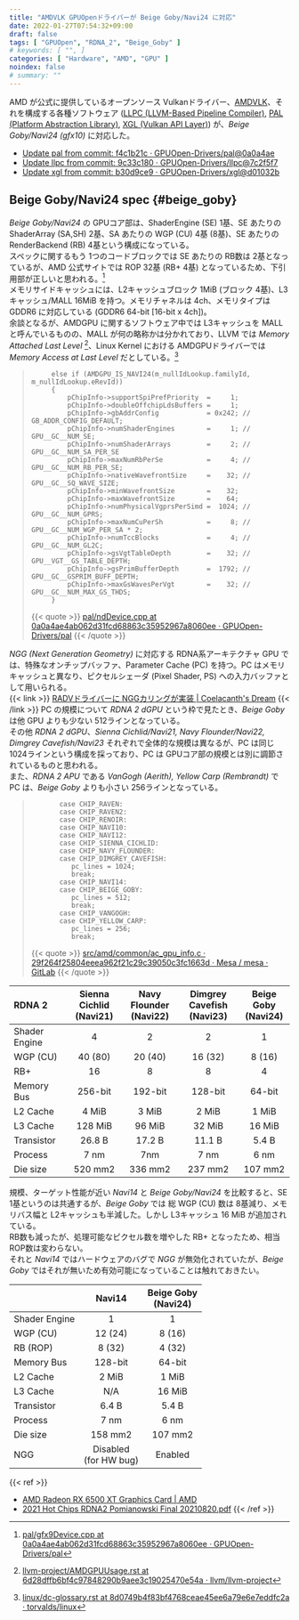 ```yaml
---
title: "AMDVLK GPUOpenドライバーが Beige Goby/Navi24 に対応"
date: 2022-01-27T07:54:32+09:00
draft: false
tags: [ "GPUOpen", "RDNA_2", "Beige_Goby" ]
# keywords: [ "", ]
categories: [ "Hardware", "AMD", "GPU" ]
noindex: false
# summary: ""
---
```


AMD が公式に提供しているオープンソース Vulkanドライバー、[AMDVLK](https://github.com/GPUOpen-Drivers/AMDVLK)、それを構成する各種ソフトウェア ([LLPC (LLVM-Based Pipeline Compiler)](https://github.com/GPUOpen-Drivers/llpc), [PAL (Platform Abstraction Library)](https://github.com/GPUOpen-Drivers/pal), [XGL (Vulkan API Layer)](https://github.com/GPUOpen-Drivers/xgl)) が、*Beige Goby/Navi24 (gfx10)* に対応した。  

 * [Update pal from commit: f4c1b21c · GPUOpen-Drivers/pal@0a0a4ae](https://github.com/GPUOpen-Drivers/pal/commit/0a0a4ae4ab062d31fcd68863c35952967a8060ee)
 * [Update llpc from commit: 9c33c180 · GPUOpen-Drivers/llpc@7c2f5f7](https://github.com/GPUOpen-Drivers/llpc/commit/7c2f5f7e28f62f82524baa6234d967eeef9e77a9)
 * [Update xgl from commit: b30d9ce9 · GPUOpen-Drivers/xgl@d01032b](https://github.com/GPUOpen-Drivers/xgl/commit/d01032b9f8f7f3b7ce54a3078e9aae149386b716)

## Beige Goby/Navi24 spec {#beige_goby}
*Beige Goby/Navi24* の GPUコア部は、ShaderEngine (SE) 1基、SE あたりの ShaderArray (SA,SH) 2基、SA あたりの WGP (CU) 4基 (8基)、SE あたりの RenderBackend (RB) 4基という構成になっている。  
スペックに関するもう 1つのコードブロックでは SE あたりの RB数は 2基となっているが、AMD 公式サイトでは ROP 32基 (RB+ 4基) となっているため、下引用部が正しいと思われる。[^wrong-spec-?]  
メモリサイドキャッシュには、L2キャッシュブロック 1MiB (ブロック 4基)、L3キャッシュ/MALL 16MiB を持つ。メモリチャネルは 4ch、メモリタイプは GDDR6 に対応している (GDDR6 64-bit [16-bit x 4ch])。  
余談となるが、AMDGPU に関するソフトウェア中では L3キャッシュを MALL と呼んでいるものの、MALL が何の略称かは分かれており、LLVM では *Memory Attached Last Level* [^llvm-mall]、Linux Kernel における AMDGPUドライバーでは *Memory Access at Last Level* だとしている。[^amdgpu-mall]  

[^llvm-mall]: [llvm-project/AMDGPUUsage.rst at 6d28dffb6bf4c97848290b9aee3c19025470e54a · llvm/llvm-project](https://github.com/llvm/llvm-project/blob/6d28dffb6bf4c97848290b9aee3c19025470e54a/llvm/docs/AMDGPUUsage.rst#memory-model-gfx10)
[^amdgpu-mall]: [linux/dc-glossary.rst at 8d0749b4f83bf4768ceae45ee6a79e6e7eddfc2a · torvalds/linux](https://github.com/torvalds/linux/blob/8d0749b4f83bf4768ceae45ee6a79e6e7eddfc2a/Documentation/gpu/amdgpu/display/dc-glossary.rst)
[^wrong-spec-?]: [pal/gfx9Device.cpp at 0a0a4ae4ab062d31fcd68863c35952967a8060ee · GPUOpen-Drivers/pal](https://github.com/GPUOpen-Drivers/pal/blob/0a0a4ae4ab062d31fcd68863c35952967a8060ee/src/core/hw/gfxip/gfx9/gfx9Device.cpp#L5097-L5115)

 > 		    else if (AMDGPU_IS_NAVI24(m_nullIdLookup.familyId, m_nullIdLookup.eRevId))
 > 		    {
 > 		        pChipInfo->supportSpiPrefPriority  =     1;
 > 		        pChipInfo->doubleOffchipLdsBuffers =     1;
 > 		        pChipInfo->gbAddrConfig            = 0x242; // GB_ADDR_CONFIG_DEFAULT;
 > 		        pChipInfo->numShaderEngines        =     1; // GPU__GC__NUM_SE;
 > 		        pChipInfo->numShaderArrays         =     2; // GPU__GC__NUM_SA_PER_SE
 > 		        pChipInfo->maxNumRbPerSe           =     4; // GPU__GC__NUM_RB_PER_SE;
 > 		        pChipInfo->nativeWavefrontSize     =    32; // GPU__GC__SQ_WAVE_SIZE;
 > 		        pChipInfo->minWavefrontSize        =    32;
 > 		        pChipInfo->maxWavefrontSize        =    64;
 > 		        pChipInfo->numPhysicalVgprsPerSimd =  1024; // GPU__GC__NUM_GPRS;
 > 		        pChipInfo->maxNumCuPerSh           =     8; // GPU__GC__NUM_WGP_PER_SA * 2;
 > 		        pChipInfo->numTccBlocks            =     4; // GPU__GC__NUM_GL2C;
 > 		        pChipInfo->gsVgtTableDepth         =    32; // GPU__VGT__GS_TABLE_DEPTH;
 > 		        pChipInfo->gsPrimBufferDepth       =  1792; // GPU__GC__GSPRIM_BUFF_DEPTH;
 > 		        pChipInfo->maxGsWavesPerVgt        =    32; // GPU__GC__NUM_MAX_GS_THDS;
 > 		    }
 >
 > {{< quote >}} [pal/ndDevice.cpp at 0a0a4ae4ab062d31fcd68863c35952967a8060ee · GPUOpen-Drivers/pal](https://github.com/GPUOpen-Drivers/pal/blob/0a0a4ae4ab062d31fcd68863c35952967a8060ee/src/core/os/nullDevice/ndDevice.cpp#L1050-L1067) {{< /quote >}}

*NGG (Next Generation Geometry)* に対応する RDNA系アーキテクチャ GPU では、特殊なオンチップバッファ、Parameter Cache (PC) を持つ。PC はメモリキャッシュと異なり、ピクセルシェーダ (Pixel Shader, PS) への入力バッファとして用いられる。  
{{< link >}} [RADVドライバーに NGGカリングが実装 | Coelacanth's Dream](/posts/2021/07/26/radv-nggc/#pc) {{< /link >}}
PC の規模について *RDNA 2 dGPU* という枠で見たとき、*Beige Goby* は他 GPU よりも少ない 512ラインとなっている。  
その他 *RDNA 2 dGPU*、*Sienna Cichlid/Navi21, Navy Flounder/Navi22, Dimgrey Cavefish/Navi23* それぞれで全体的な規模は異なるが、PC は同じ 1024ラインという構成を採っており、PC は GPUコア部の規模とは別に調節されているものと思われる。  
また、*RDNA 2 APU* である *VanGogh (Aerith), Yellow Carp (Rembrandt)* で PC は、*Beige Goby* よりも小さい 256ラインとなっている。  

 > 		      case CHIP_RAVEN:
 > 		      case CHIP_RAVEN2:
 > 		      case CHIP_RENOIR:
 > 		      case CHIP_NAVI10:
 > 		      case CHIP_NAVI12:
 > 		      case CHIP_SIENNA_CICHLID:
 > 		      case CHIP_NAVY_FLOUNDER:
 > 		      case CHIP_DIMGREY_CAVEFISH:
 > 		         pc_lines = 1024;
 > 		         break;
 > 		      case CHIP_NAVI14:
 > 		      case CHIP_BEIGE_GOBY:
 > 		         pc_lines = 512;
 > 		         break;
 > 		      case CHIP_VANGOGH:
 > 		      case CHIP_YELLOW_CARP:
 > 		         pc_lines = 256;
 > 		         break;
 >
 > {{< quote >}} [src/amd/common/ac_gpu_info.c · 29f264f25804eeea962f21c29c39050c3fc1663d · Mesa / mesa · GitLab](https://gitlab.freedesktop.org/mesa/mesa/-/blob/29f264f25804eeea962f21c29c39050c3fc1663d/src/amd/common/ac_gpu_info.c#L1022-1039) {{< /quote >}}

| RDNA 2 | Sienna Cichlid<br>(Navi21) | Navy Flounder<br>(Navi22) | Dimgrey Cavefish<br>(Navi23) | Beige Goby<br>(Navi24) |
| :-- | :--: | :--: | :--: | :--: |
| Shader Engine | 4 | 2 | 2 | 1 |
| WGP (CU) | 40 (80) | 20 (40) | 16 (32) | 8 (16) |
| RB+ | 16 | 8 | 8 | 4 |
| Memory Bus | 256-bit | 192-bit | 128-bit | 64-bit |
| L2 Cache | 4 MiB | 3 MiB | 2 MiB | 1 MiB |
| L3 Cache | 128 MiB | 96 MiB | 32 MiB | 16 MiB |
| Transistor | 26.8 B | 17.2 B | 11.1 B | 5.4 B |
| Process | 7 nm | 7nm | 7 nm | 6 nm |
| Die size | 520 mm2 | 336 mm2 | 237 mm2 | 107 mm2 |

規模、ターゲット性能が近い *Navi14* と *Beige Goby/Navi24* を比較すると、SE 1基というのは共通するが、*Beige Goby* では 総 WGP (CU) 数は 8基減り、メモリバス幅と L2キャッシュも半減した。しかし L3キャッシュ 16 MiB が追加されている。  
RB数も減ったが、処理可能なピクセル数を増やした RB+ となったため、相当 ROP数は変わらない。  
それと *Navi14* ではハードウェアのバグで *NGG* が無効化されていたが、*Beige Goby* ではそれが無いため有効可能になっていることは触れておきたい。  

| | Navi14 |  Beige Goby<br>(Navi24) |
| :-- | :--: | :--: |
| Shader Engine | 1 | 1 |
| WGP (CU) | 12 (24) | 8 (16) |
| RB (ROP) | 8 (32) | 4 (32) |
| Memory Bus | 128-bit | 64-bit |
| L2 Cache | 2 MiB | 1 MiB |
| L3 Cache | N/A | 16 MiB |
| Transistor | 6.4 B | 5.4 B |
| Process | 7 nm | 6 nm |
| Die size | 158 mm2 | 107 mm2 |
| NGG | Disabled<br>(for HW bug) | Enabled |

{{< ref >}}
 * [AMD Radeon RX 6500 XT Graphics Card | AMD](https://www.amd.com/en/products/graphics/amd-radeon-rx-6500-xt#product-specs)
 * [2021 Hot Chips RDNA2 Pomianowski Final 20210820.pdf](https://hc33.hotchips.org/assets/program/conference/day2/2021%20Hot%20Chips%20RDNA2%20Pomianowski%20Final%2020210820.pdf)
{{< /ref >}}
